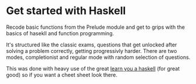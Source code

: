 # Get started with Haskell

Recode basic functions from the Prelude module and get to grips with the basics of hasekll and function programming. 

It's structured like the classic exams, questions that get unlocked after solving a problem correctly, getting progressivly harder. There are two modes, completionist and regular mode with random selection of questions.

This was done with heavy use of the great [learn you a haskell](https://learnyouahaskell.github.io/) (for great good) so if you want a cheet sheet look there.

